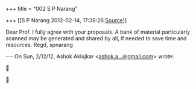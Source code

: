 +++
title = "002 S P Narang"

+++
[[S P Narang	2012-02-14, 17:38:26 [Source](https://groups.google.com/g/bvparishat/c/b_Ra8svZY4I)]]



Dear Prof. I fully agree with your proposals. A bank of material particularly scanned may be generated and shared by all, if needed to save time and resources. Regd, spnarang

--- On Sun, 2/12/12, Ashok Aklujkar \<[ashok.a...@gmail.com]()\> wrote:





